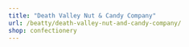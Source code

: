 ```yaml
---
title: "Death Valley Nut & Candy Company"
url: /beatty/death-valley-nut-and-candy-company/
shop: confectionery
---
```

